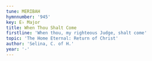```yaml
---
tune: MERIBAH
hymnnumber: '945'
key: E♭ Major
title: When Thou Shalt Come
firstline: 'When thou, my righteous Judge, shalt come'
topic: 'The Home Eternal: Return of Christ'
author: 'Selina, C. of H.'
year: '-'
---
```

